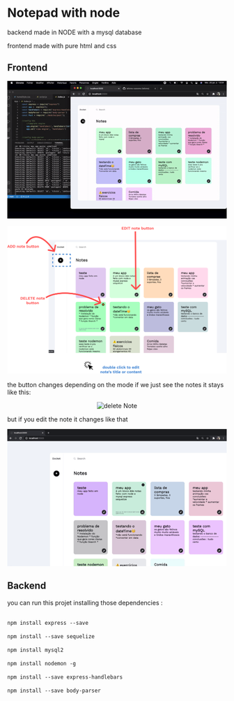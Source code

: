 # Notepad with node

backend made in NODE with a mysql database

frontend made with pure html and css 

<h2>Frontend</h2>

<p align="center">
    <img alt="App" title="App gif" src="images/App.gif"/>
</p>
<p align="center">
    <img alt="App functions" title="App functions " src="images/appFunction.png" with="100%"/>
</p>
<p>
the button changes depending on the mode
if we just see the notes it stays like this:</p>
<p align="center">
    <img alt="delete Note" title="delete Note" src="images/deleteNote.gif"/>
</p>
<p>but if you edit the note it changes like that</p> 
<p align="center">
    <img alt="save changes" title="save changes" src="images/saveChanges.gif"/>
</p>

<h2>Backend</h2>

you can run this projet installing those dependencies : 

```js
```

```npm install express --save```

```npm install --save sequelize```

```npm install mysql2```

```npm install nodemon -g```

```npm install --save express-handlebars```

```npm install --save body-parser```
